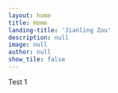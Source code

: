 ```yaml
---
layout: home
title: Home
landing-title: 'Jianling Zou'
description: null
image: null
author: null
show_tile: false
---
```


Test 1
